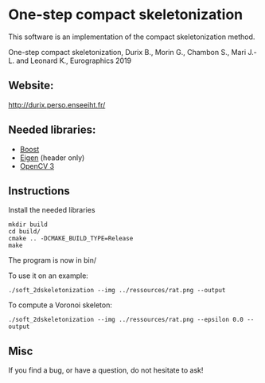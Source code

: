 # One-step compact skeletonization

This software is an implementation of the compact skeletonization method.

One-step compact skeletonization, Durix B., Morin G., Chambon S., Mari J.-L. and Leonard K., Eurographics 2019

## Website:

http://durix.perso.enseeiht.fr/

## Needed libraries:

 * [Boost](http://www.boost.org/)
 * [Eigen](http://eigen.tuxfamily.org/index.php?title=Main_Page) (header only)
 * [OpenCV 3](http://opencv.org/)

## Instructions

Install the needed libraries

```
mkdir build
cd build/
cmake .. -DCMAKE_BUILD_TYPE=Release
make
```

The program is now in bin/

To use it on an example:

```
./soft_2dskeletonization --img ../ressources/rat.png --output
```

To compute a Voronoi skeleton:

```
./soft_2dskeletonization --img ../ressources/rat.png --epsilon 0.0 --output
```

## Misc

If you find a bug, or have a question, do not hesitate to ask!
